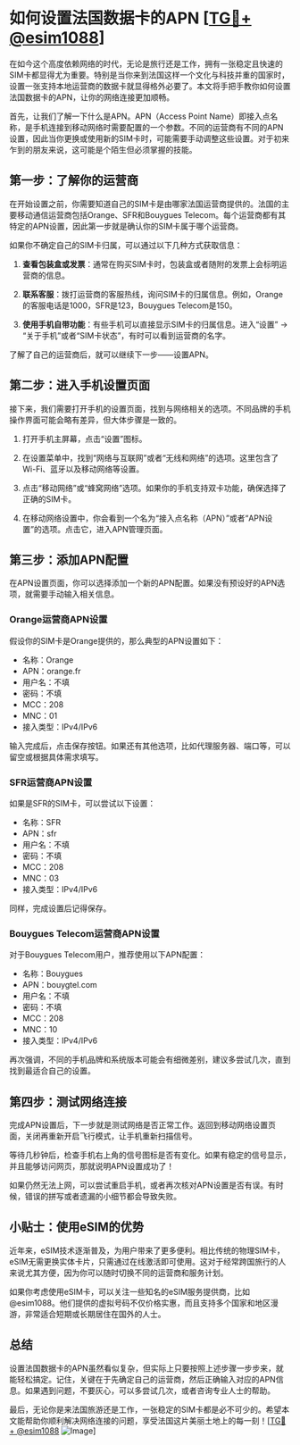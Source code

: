 # 如何设置法国数据卡的APN [[TG💪+ @esim1088](https://t.me/s/esim1088)]

在如今这个高度依赖网络的时代，无论是旅行还是工作，拥有一张稳定且快速的SIM卡都显得尤为重要。特别是当你来到法国这样一个文化与科技并重的国家时，设置一张支持本地运营商的数据卡就显得格外必要了。本文将手把手教你如何设置法国数据卡的APN，让你的网络连接更加顺畅。

首先，让我们了解一下什么是APN。APN（Access Point Name）即接入点名称，是手机连接到移动网络时需要配置的一个参数。不同的运营商有不同的APN设置，因此当你更换或使用新的SIM卡时，可能需要手动调整这些设置。对于初来乍到的朋友来说，这可能是个陌生但必须掌握的技能。

## 第一步：了解你的运营商

在开始设置之前，你需要知道自己的SIM卡是由哪家法国运营商提供的。法国的主要移动通信运营商包括Orange、SFR和Bouygues Telecom。每个运营商都有其特定的APN设置，因此第一步就是确认你的SIM卡属于哪个运营商。

如果你不确定自己的SIM卡归属，可以通过以下几种方式获取信息：

1. **查看包装盒或发票**：通常在购买SIM卡时，包装盒或者随附的发票上会标明运营商的信息。
   
2. **联系客服**：拨打运营商的客服热线，询问SIM卡的归属信息。例如，Orange的客服电话是1000，SFR是123，Bouygues Telecom是150。

3. **使用手机自带功能**：有些手机可以直接显示SIM卡的归属信息。进入“设置” -> “关于手机”或者“SIM卡状态”，有时可以看到运营商的名字。

了解了自己的运营商后，就可以继续下一步——设置APN。

## 第二步：进入手机设置页面

接下来，我们需要打开手机的设置页面，找到与网络相关的选项。不同品牌的手机操作界面可能会略有差异，但大体步骤是一致的。

1. 打开手机主屏幕，点击“设置”图标。
   
2. 在设置菜单中，找到“网络与互联网”或者“无线和网络”的选项。这里包含了Wi-Fi、蓝牙以及移动网络等设置。

3. 点击“移动网络”或“蜂窝网络”选项。如果你的手机支持双卡功能，确保选择了正确的SIM卡。

4. 在移动网络设置中，你会看到一个名为“接入点名称（APN）”或者“APN设置”的选项。点击它，进入APN管理页面。

## 第三步：添加APN配置

在APN设置页面，你可以选择添加一个新的APN配置。如果没有预设好的APN选项，就需要手动输入相关信息。

### Orange运营商APN设置

假设你的SIM卡是Orange提供的，那么典型的APN设置如下：

- 名称：Orange
- APN：orange.fr
- 用户名：不填
- 密码：不填
- MCC：208
- MNC：01
- 接入类型：IPv4/IPv6

输入完成后，点击保存按钮。如果还有其他选项，比如代理服务器、端口等，可以留空或根据具体需求填写。

### SFR运营商APN设置

如果是SFR的SIM卡，可以尝试以下设置：

- 名称：SFR
- APN：sfr
- 用户名：不填
- 密码：不填
- MCC：208
- MNC：03
- 接入类型：IPv4/IPv6

同样，完成设置后记得保存。

### Bouygues Telecom运营商APN设置

对于Bouygues Telecom用户，推荐使用以下APN配置：

- 名称：Bouygues
- APN：bouygtel.com
- 用户名：不填
- 密码：不填
- MCC：208
- MNC：10
- 接入类型：IPv4/IPv6

再次强调，不同的手机品牌和系统版本可能会有细微差别，建议多尝试几次，直到找到最适合自己的设置。

## 第四步：测试网络连接

完成APN设置后，下一步就是测试网络是否正常工作。返回到移动网络设置页面，关闭再重新开启飞行模式，让手机重新扫描信号。

等待几秒钟后，检查手机右上角的信号图标是否有变化。如果有稳定的信号显示，并且能够访问网页，那就说明APN设置成功了！

如果仍然无法上网，可以尝试重启手机，或者再次核对APN设置是否有误。有时候，错误的拼写或者遗漏的小细节都会导致失败。

## 小贴士：使用eSIM的优势

近年来，eSIM技术逐渐普及，为用户带来了更多便利。相比传统的物理SIM卡，eSIM无需更换实体卡片，只需通过在线激活即可使用。这对于经常跨国旅行的人来说尤其方便，因为你可以随时切换不同的运营商和服务计划。

如果你考虑使用eSIM卡，可以关注一些知名的eSIM服务提供商，比如@esim1088。他们提供的虚拟号码不仅价格实惠，而且支持多个国家和地区漫游，非常适合短期或长期居住在国外的人士。

## 总结

设置法国数据卡的APN虽然看似复杂，但实际上只要按照上述步骤一步步来，就能轻松搞定。记住，关键在于先确定自己的运营商，然后正确输入对应的APN信息。如果遇到问题，不要灰心，可以多尝试几次，或者咨询专业人士的帮助。

最后，无论你是来法国旅游还是工作，一张稳定的SIM卡都是必不可少的。希望本文能帮助你顺利解决网络连接的问题，享受法国这片美丽土地上的每一刻！[[TG💪+ @esim1088](https://t.me/s/esim1088) ![Image](https://i.postimg.cc/4NQfJmqS/Snipaste-2025-05-13-00-14-12.png)]